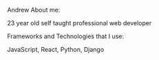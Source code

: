 Andrew
About me:

23 year old self taught professional web developer

Frameworks and Technologies that I use: 

JavaScript, React, Python, Django

